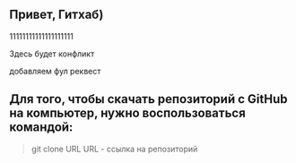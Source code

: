 ## Привет, Гитхаб)

11111111111111111111

Здесь будет конфликт

добавляем фул реквест

## Для того, чтобы скачать репозиторий с GitHub на компьютер, нужно воспользоваться командой:
> git clone URL
URL - ссылка на репозиторий
